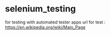 # selenium_testing
for testing with automated tester apps
url for test : https://en.wikipedia.org/wiki/Main_Page
